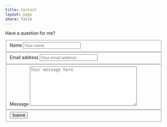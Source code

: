 ```yaml
---
title: Contact
layout: page
share: false
---
```


Have a question for me?

<form class="user-form" method="post" action="https://formsubmit.co/2c8b05b602496b73cec41d58af53e793">
  <input type="hidden" name="_replyto">
  <input type="hidden" name="_next" value="{{ "/contact/thanks" | absolute_url }}">
  <fieldset>
    <label for="email">Name</label>
    <input name="name" required id="name" placeholder="Your name">
  </fieldset>
  <fieldset>
    <label for="email">Email address</label>
    <input type="email" name="email" id="email" placeholder="Your email address">
  </fieldset>
  <fieldset>
    <label for="message">Message</label>
    <textarea cols="40" rows="8" name="message" id="message" placeholder="Your message here"></textarea>
  </fieldset>

  <fieldset>
    <button type="submit">Submit</button>
  </fieldset>
</form>
